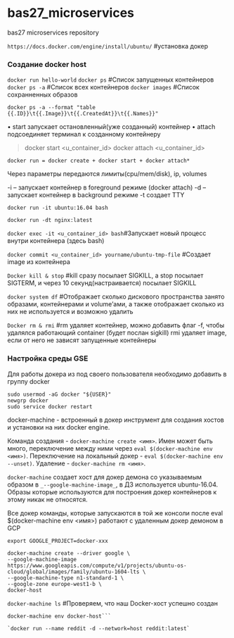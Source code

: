 # bas27_microservices

bas27 microservices repository

`https://docs.docker.com/engine/install/ubuntu/` #установка докер


### Создание docker host

`docker run hello-world`
`docker ps` #Список запущенных контейнеров
`docker ps -a` #Список всех контейнеров
`docker images` #Список сохранненных образов

`docker ps -a --format "table {{.ID}}\t{{.Image}}\t{{.CreatedAt}}\t{{.Names}}"`

• start запускает остановленный(уже созданный) контейнер
• attach подсоединяет терминал к созданному контейнеру

> docker start <u_container_id>
> docker attach <u_container_id>

`docker run = docker create + docker start + docker attach*`

Через параметры передаются лимиты(cpu/mem/disk), ip, volumes

-i – запускает контейнер в foreground режиме (docker attach)
-d – запускает контейнер в background режиме
-t создает TTY

`docker run -it ubuntu:16.04 bash`

`docker run -dt nginx:latest`

`docker exec -it <u_container_id> bash`#Запускает новый процесс внутри контейнера (здесь bash)

`docker commit <u_container_id> yourname/ubuntu-tmp-file` #Создает image из контейнера

`Docker kill & stop` #kill сразу посылает SIGKILL, a stop посылает SIGTERM, и через 10 секунд(настраивается) посылает SIGKILL

`docker system df` #Отображает сколько дискового пространства занято образами, контейнерами и volume’ами, а также отображает сколько из них не используется и возможно удалить

`Docker rm & rmi` #rm удаляет контейнер, можно добавить флаг -f, чтобы удалялся работающий container (будет послан sigkill)
rmi удаляет image, если от него не зависят запущенные контейнеры


### Настройка среды GSE

Для работы докера из под своего пользователя необходимо добавить в группу docker
```
sudo usermod -aG docker "${USER}"
newgrp docker
sudo service docker restart
```

docker-machine - встроенный в докер инструмент для создания хостов и установки на них docker engine.

Команда создания - `docker-machine create <имя>`. Имен может быть много, переключение между ними через `eval $(docker-machine env <имя>)`. Переключение на локальный докер - `eval $(docker-machine env --unset)`. Удаление - `docker-machine rm <имя>`.

`docker-machine` создает хост для докер демона со указываемым образом в `_--google-machine-image_`, в ДЗ используется ubuntu-16.04. Образы которые используются для построения докер контейнеров к этому никак не относятся.

Все докер команды, которые запускаются в той же консоли после eval $(docker-machine env <имя>) работают с удаленным докер демоном в GCP

`export GOOGLE_PROJECT=docker-xxx`
```
docker-machine create --driver google \
--google-machine-image https://www.googleapis.com/compute/v1/projects/ubuntu-os-cloud/global/images/family/ubuntu-1604-lts \
--google-machine-type n1-standard-1 \
--google-zone europe-west1-b \
docker-host
```
`docker-machine ls` #Проверяем, что наш Docker-хост успешно создан
```eval $(docker-machine env docker-host)
docker-machine env docker-host```

`docker run --name reddit -d --network=host reddit:latest`
